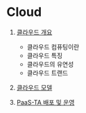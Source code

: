 # Cloud

1. [클라우드 개요](./cloud_outline.md)
    - 클라우드 컴퓨팅이란
    - 클라우드 특징
    - 클라우드의 유연성
    - 클라우드 트랜드
    
2. [클라우드 모델](./cloud_model.md)

3. [PaaS-TA 배포 및 운영](./)
